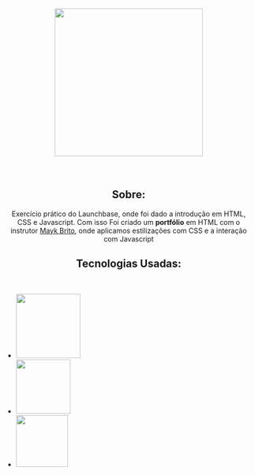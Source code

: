 <h1 align="center"><img               src="https://camo.githubusercontent.com/268b1344409fac98c4eeda520482b6910c4ddcba/68747470733a2f2f73746f726167652e676f6f676c65617069732e636f6d2f676f6c64656e2d77696e642f626f6f7463616d702d6c61756e6368626173652f6c6f676f2e706e67" width="300" style="text-align:center"/></h1>

<br>



<!--SOBRE O PROJETO-->
<h2 align="center"><b>Sobre:</b></h2>
<p align=center>Exercício prático do Launchbase, onde foi dado a introdução em HTML, CSS e Javascript. Com isso
Foi criado um <b>portfólio</b> em HTML com o instrutor <a href="https://github.com/maykbrito">Mayk Brito</a>, onde aplicamos estilizações com CSS e a interação com Javascript</p>

<!--TECNOLOGIAS USADAS -->
<h2 align="center"><b>Tecnologias Usadas:</b></h2><br>
<ul>
    <li>
        <img src="https://img.shields.io/static/v1?label=HTML5&message=CONTEUDO&color=rgb(227,79,38)&style=solid&logo=HTML5" width="130px">
    </li>
    <li>
        <img src="https://img.shields.io/static/v1?label=CSS3&message=ESTILOS&color=rgb(21,114,182)&style=solid&logo=CSS3" width="110px">
    </li>
    <li>
        <img src="https://img.shields.io/static/v1?label=JS&message=INTERACAO&color=rgb(247,223,30)&style=solid&logo=JavaScript" width="105px">
    </li>
    
</ul>


 